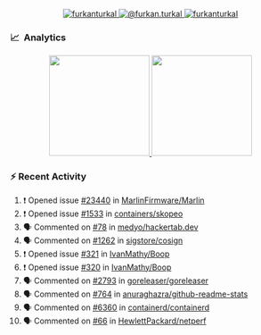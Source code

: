 <p align="center">
  <a href="https://linkedin.com/in/furkanturkal" target="blank">
    <img src="https://img.shields.io/badge/linkedin-%230077B5.svg?&style=for-the-badge&logo=linkedin&logoColor=white" alt="furkanturkal" />
  </a>
  <a href="https://medium.com/@furkan.turkal" target="blank">
    <img src="https://img.shields.io/badge/medium-%2312100E.svg?&style=for-the-badge&logo=medium&logoColor=white" alt="@furkan.turkal" />
  </a>
  <a href="https://twitter.com/furkanturkaI" target="blank">
    <img src="https://img.shields.io/badge/Twitter-1DA1F2?style=for-the-badge&logo=twitter&logoColor=white" alt="furkanturkaI" />
  </a>
</p>

### 📈 &nbsp;Analytics

<p align="center">
  <a href="https://coderstats.net/github/#Dentrax">
    <img height="180em" src="https://github-readme-stats-eight-theta.vercel.app/api?username=Dentrax&show_icons=true&theme=algolia&include_all_commits=true&count_private=true&line_height=26"/>
    <img height="180em" src="https://github-readme-stats-eight-theta.vercel.app/api/top-langs/?username=Dentrax&layout=compact&langs_count=8&theme=algolia&line_height=26"/>
  </a>
</p>

### :zap: Recent Activity

<!--START_SECTION:activity-->
1. ❗️ Opened issue [#23440](https://github.com/MarlinFirmware/Marlin/issues/23440) in [MarlinFirmware/Marlin](https://github.com/MarlinFirmware/Marlin)
2. ❗️ Opened issue [#1533](https://github.com/containers/skopeo/issues/1533) in [containers/skopeo](https://github.com/containers/skopeo)
3. 🗣 Commented on [#78](https://github.com/medyo/hackertab.dev/issues/78) in [medyo/hackertab.dev](https://github.com/medyo/hackertab.dev)
4. 🗣 Commented on [#1262](https://github.com/sigstore/cosign/issues/1262) in [sigstore/cosign](https://github.com/sigstore/cosign)
5. ❗️ Opened issue [#321](https://github.com/IvanMathy/Boop/issues/321) in [IvanMathy/Boop](https://github.com/IvanMathy/Boop)
6. ❗️ Opened issue [#320](https://github.com/IvanMathy/Boop/issues/320) in [IvanMathy/Boop](https://github.com/IvanMathy/Boop)
7. 🗣 Commented on [#2793](https://github.com/goreleaser/goreleaser/issues/2793) in [goreleaser/goreleaser](https://github.com/goreleaser/goreleaser)
8. 🗣 Commented on [#764](https://github.com/anuraghazra/github-readme-stats/issues/764) in [anuraghazra/github-readme-stats](https://github.com/anuraghazra/github-readme-stats)
9. 🗣 Commented on [#6360](https://github.com/containerd/containerd/issues/6360) in [containerd/containerd](https://github.com/containerd/containerd)
10. 🗣 Commented on [#66](https://github.com/HewlettPackard/netperf/issues/66) in [HewlettPackard/netperf](https://github.com/HewlettPackard/netperf)
<!--END_SECTION:activity-->
